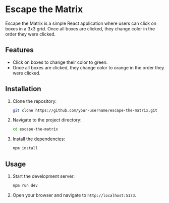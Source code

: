 # Escape the Matrix

Escape the Matrix is a simple React application where users can click on boxes in a 3x3 grid. Once all boxes are clicked, they change color in the order they were clicked.

## Features

- Click on boxes to change their color to green.
- Once all boxes are clicked, they change color to orange in the order they were clicked.

## Installation

1. Clone the repository:
   ```sh
   git clone https://github.com/your-username/escape-the-matrix.git
   ```
2. Navigate to the project directory:
   ```sh
   cd escape-the-matrix
   ```
3. Install the dependencies:
   ```sh
   npm install
   ```

## Usage

1. Start the development server:
   ```sh
   npm run dev
   ```
2. Open your browser and navigate to `http://localhost:5173`.
